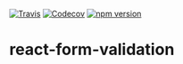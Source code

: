 [![Travis](https://img.shields.io/travis/ontohub/react-form-validation.svg)](https://travis-ci.org/ontohub/react-form-validation)
[![Codecov](https://img.shields.io/codecov/c/github/ontohub/react-form-validation.svg)](https://codecov.io/gh/ontohub/react-form-validation)
[![npm version](https://img.shields.io/npm/v/@ontohub/react-form-validation.svg)](https://www.npmjs.com/package/@ontohub/react-form-validation)

# react-form-validation
